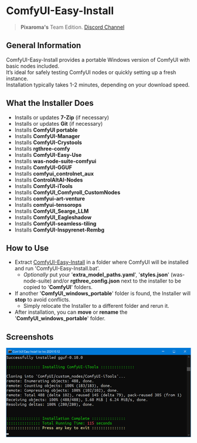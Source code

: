 # ComfyUI-Easy-Install

> **Pixaroma's** Team Edition. [Discord Channel](https://discord.com/invite/gggpkVgBf3)

## General Information
ComfyUI-Easy-Install provides a portable Windows version of ComfyUI with basic nodes included.  
It’s ideal for safely testing ComfyUI nodes or quickly setting up a fresh instance.  
Installation typically takes 1-2 minutes, depending on your download speed.

## What the Installer Does
* Installs or updates **7-Zip** (if necessary)
* Installs or updates **Git** (if necessary)
* Installs **ComfyUI portable**
* Installs **ComfyUI-Manager**
* Installs **ComfyUI-Crystools**
* Installs **rgthree-comfy**
* Installs **ComfyUI-Easy-Use**
* Installs **was-node-suite-comfyui**
* Installs **ComfyUI-GGUF**
* Installs **comfyui_controlnet_aux**
* Installs **ControlAltAI-Nodes**
* Installs **ComfyUI-iTools**
* Installs **ComfyUI_Comfyroll_CustomNodes**
* Installs **comfyui-art-venture**
* Installs **comfyui-tensorops**
* Installs **ComfyUI_Searge_LLM**
* Installs **ComfyUI_Eagleshadow**
* Installs **ComfyUI-seamless-tiling**
* Installs **ComfyUI-Inspyrenet-Rembg**

## How to Use
- Extract [ComfyUI-Easy-Install](https://github.com/Tavris1/ComfyUI-Easy-Install/archive/refs/tags/0.1.0.zip) in a folder where ComfyUI will be installed and run 'ComfyUI-Easy-Install.bat'.
  - *Optionally* put your '**extra_model_paths.yaml**', '**styles.json**' (was-node-suite) and/or **rgthree_config.json**
  next to the installer to be copied to '**ComfyUI**' folders.
- If another '**ComfyUI_windows_portable**' folder is found, the Installer will **stop** to avoid conflicts.
  - Simply relocate the Installer to a different folder and rerun it.
- After installation, you can **move** or **rename** the '**ComfyUI_windows_portable**' folder.

## Screenshots
![Example screenshot](./screenshot.jpg)
